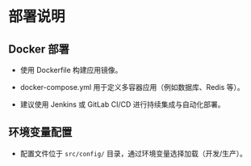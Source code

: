 
# 部署说明

## Docker 部署

* 使用 Dockerfile 构建应用镜像。
    
* docker-compose.yml 用于定义多容器应用（例如数据库、Redis 等）。
    
* 建议使用 Jenkins 或 GitLab CI/CD 进行持续集成与自动化部署。
    

## 环境变量配置

* 配置文件位于 `src/config/` 目录，通过环境变量选择加载（开发/生产）。
    
